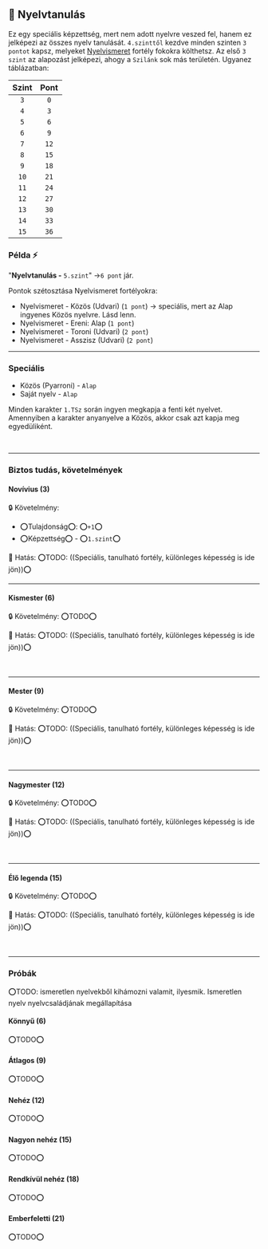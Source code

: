 ## 🔵 Nyelvtanulás

Ez egy speciális képzettség, mert nem adott nyelvre veszed fel, hanem ez jelképezi az összes nyelv tanulását. `4.szinttől` kezdve minden szinten `3 pontot` kapsz, melyeket [Nyelvismeret](../fortelyok.kiemelt/nyelvismeret.md) fortély fokokra költhetsz. Az első `3 szint` az alapozást jelképezi, ahogy a `Szilánk` sok más területén. Ugyanez táblázatban:

| Szint | Pont |
|:-----:|:----:|
|  `3`  | `0`  |
|  `4`  | `3`  |
|  `5`  | `6`  |
|  `6`  | `9`  |
|  `7`  | `12` |
|  `8`  | `15` |
|  `9`  | `18` |
| `10`  | `21` |
| `11`  | `24` |
| `12`  | `27` |
| `13`  | `30` |
| `14`  | `33` |
| `15`  | `36` |

### Példa ⚡

"**Nyelvtanulás -** `5.szint`" →`6 pont` jár.

Pontok szétosztása Nyelvismeret fortélyokra:
- Nyelvismeret - Közös (Udvari) (`1 pont`)  → speciális, mert az Alap ingyenes Közös nyelvre. Lásd lenn.
- Nyelvismeret - Ereni: Alap (`1 pont`)
- Nyelvismeret - Toroni (Udvari) (`2 pont`)
- Nyelvismeret - Asszisz (Udvari) (`2 pont`)

---
### Speciális

- Közös (Pyarroni) - `Alap`
- Saját nyelv - `Alap`

Minden karakter `1.TSz` során ingyen megkapja a fenti két nyelvet. Amennyiben a karakter anyanyelve a Közös, akkor csak azt kapja meg egyedüliként.

<br />

---
### Biztos tudás, követelmények

#### Novívius (3)

🔒 Követelmény:
- ⭕Tulajdonság⭕: ⭕`+1`⭕
- ⭕Képzettség⭕ - ⭕`1.szint`⭕

🌟 Hatás: ⭕TODO: ((Speciális, tanulható fortély, különleges képesség is ide jön))⭕

---
#### Kismester (6)

🔒 Követelmény: ⭕TODO⭕

🌟 Hatás: ⭕TODO: ((Speciális, tanulható fortély, különleges képesség is ide jön))⭕

<br />

---
#### Mester (9)

🔒 Követelmény: ⭕TODO⭕

🌟 Hatás: ⭕TODO: ((Speciális, tanulható fortély, különleges képesség is ide jön))⭕

<br />

---
#### Nagymester (12)

🔒 Követelmény:  ⭕TODO⭕

🌟 Hatás: ⭕TODO: ((Speciális, tanulható fortély, különleges képesség is ide jön))⭕

<br />

---
#### Élő legenda (15)

🔒 Követelmény:  ⭕TODO⭕

🌟 Hatás: ⭕TODO: ((Speciális, tanulható fortély, különleges képesség is ide jön))⭕

<br />

---

### Próbák

⭕TODO: ismeretlen nyelvekből kihámozni valamit, ilyesmik. Ismeretlen nyelv nyelvcsaládjának megállapítása


#### Könnyű (6)

⭕TODO⭕

#### Átlagos (9)

⭕TODO⭕

#### Nehéz (12)

⭕TODO⭕

#### Nagyon nehéz (15)

⭕TODO⭕

#### Rendkívül nehéz (18)

⭕TODO⭕

#### Emberfeletti (21)

⭕TODO⭕


<br />